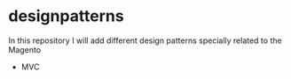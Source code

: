 # designpatterns

In this repository I will add different design patterns specially related to the Magento


- MVC


